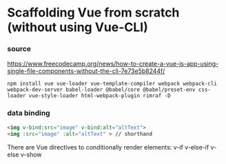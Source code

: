 # Scaffolding Vue from scratch (without using Vue-CLI)

### source
https://www.freecodecamp.org/news/how-to-create-a-vue-js-app-using-single-file-components-without-the-cli-7e73e5b8244f/
```
npm install vue vue-loader vue-template-compiler webpack webpack-cli webpack-dev-server babel-loader @babel/core @babel/preset-env css-loader vue-style-loader html-webpack-plugin rimraf -D
```

### data binding
```html
<img v-bind:src="image" v-bind:alt="altText">
<img :src="image" :alt="altText" > // shorthand
```

There are Vue directives to conditionally render elements:
v-if
v-else-if
v-else
v-show